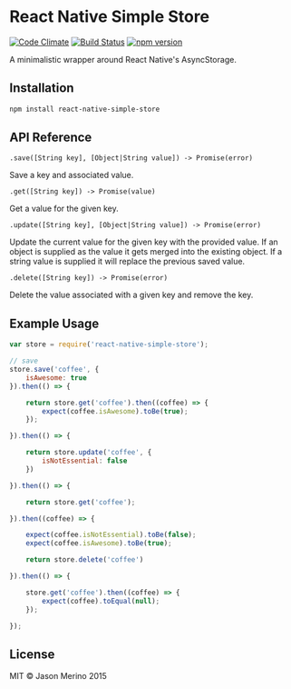 # React Native Simple Store

[![Code Climate](https://codeclimate.com/github/jasonmerino/react-native-simple-store/badges/gpa.svg)](https://codeclimate.com/github/jasonmerino/react-native-simple-store)
[![Build Status](https://travis-ci.org/jasonmerino/react-native-simple-store.svg?branch=master)](https://travis-ci.org/jasonmerino/react-native-simple-store)
[![npm version](https://badge.fury.io/js/react-native-simple-store.svg)](http://badge.fury.io/js/react-native-simple-store)

A minimalistic wrapper around React Native's AsyncStorage.

## Installation

```bash
npm install react-native-simple-store
```

## API Reference

`.save([String key], [Object|String value]) -> Promise(error)`

Save a key and associated value.

`.get([String key]) -> Promise(value)`

Get a value for the given key.

`.update([String key], [Object|String value]) -> Promise(error)`

Update the current value for the given key with the provided value. If an object is supplied as the value it gets merged into the existing object. If a string value is supplied it will replace the previous saved value.

`.delete([String key]) -> Promise(error)`

Delete the value associated with a given key and remove the key.

## Example Usage

```javascript
var store = require('react-native-simple-store');

// save
store.save('coffee', {
	isAwesome: true
}).then(() => {

	return store.get('coffee').then((coffee) => {
		expect(coffee.isAwesome).toBe(true);
	});

}).then(() => {

	return store.update('coffee', {
		isNotEssential: false
	})

}).then(() => {

	return store.get('coffee');

}).then((coffee) => {

	expect(coffee.isNotEssential).toBe(false);
	expect(coffee.isAwesome).toBe(true);

	return store.delete('coffee')

}).then(() => {

	store.get('coffee').then((coffee) => {
		expect(coffee).toEqual(null);
	});

});
```

## License

MIT © Jason Merino 2015
